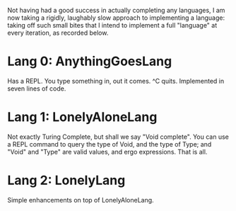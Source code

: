 Not having had a good success in actually completing any languages, I am now
taking a rigidly, laughably slow approach to implementing a language: taking
off such small bites that I intend to implement a full "language" at every
iteration, as recorded below.

# Lang 0: AnythingGoesLang

Has a REPL. You type something in, out it comes. ^C quits. Implemented in seven
lines of code.

# Lang 1: LonelyAloneLang

Not exactly Turing Complete, but shall we say "Void complete". You can use
a REPL command to query the type of Void, and the type of Type; and "Void" and
"Type" are valid values, and ergo expressions. That is all.

# Lang 2: LonelyLang

Simple enhancements on top of LonelyAloneLang.
